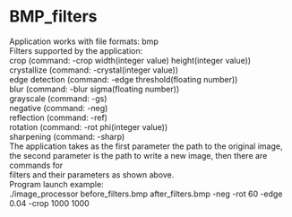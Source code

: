 # BMP_filters

Application works with file formats: bmp  
Filters supported by the application:  
crop (command: -crop width(integer value) height(integer value))  
crystallize (command: -crystal(integer value))  
edge detection (command: -edge threshold(floating number))  
blur (command: -blur sigma(floating number))  
grayscale (command: -gs)  
negative (command: -neg)  
reflection (command: -ref)  
rotation (command: -rot phi(integer value))  
sharpening (command: -sharp)  
The application takes as the first parameter the path to the original image,  
the second parameter is the path to write a new image, then there are commands for  
filters and their parameters as shown above.  
Program launch example:  
./image_processor before_filters.bmp after_filters.bmp -neg -rot 60 -edge 0.04 -crop 1000 1000  